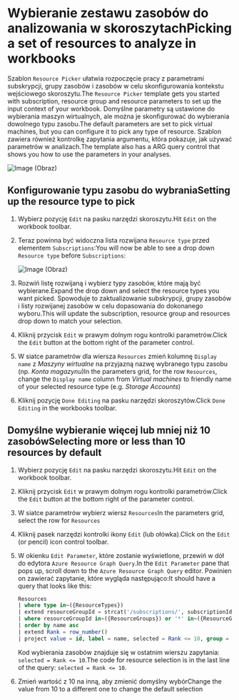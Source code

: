 # <a name="picking-a-set-of-resources-to-analyze-in-workbooks"></a><span data-ttu-id="535b0-101">Wybieranie zestawu zasobów do analizowania w skoroszytach</span><span class="sxs-lookup"><span data-stu-id="535b0-101">Picking a set of resources to analyze in workbooks</span></span>

<span data-ttu-id="535b0-102">Szablon `Resource Picker` ułatwia rozpoczęcie pracy z parametrami subskrypcji, grupy zasobów i zasobów w celu skonfigurowania kontekstu wejściowego skoroszytu.</span><span class="sxs-lookup"><span data-stu-id="535b0-102">The `Resource Picker` template gets you started with subscription, resource group and resource parameters to set up the input context of your workbook.</span></span> <span data-ttu-id="535b0-103">Domyślne parametry są ustawione do wybierania maszyn wirtualnych, ale można je skonfigurować do wybierania dowolnego typu zasobu.</span><span class="sxs-lookup"><span data-stu-id="535b0-103">The default parameters are set to pick virtual machines, but you can configure it to pick any type of resource.</span></span> <span data-ttu-id="535b0-104">Szablon zawiera również kontrolkę zapytania argumentu, która pokazuje, jak używać parametrów w analizach.</span><span class="sxs-lookup"><span data-stu-id="535b0-104">The template also has a ARG query control that shows you how to use the parameters in your analyses.</span></span>

![Image (Obraz)](Full.png)

## <a name="setting-up-the-resource-type-to-pick"></a><span data-ttu-id="535b0-106">Konfigurowanie typu zasobu do wybrania</span><span class="sxs-lookup"><span data-stu-id="535b0-106">Setting up the resource type to pick</span></span>

1. <span data-ttu-id="535b0-107">Wybierz pozycję `Edit` na pasku narzędzi skoroszytu.</span><span class="sxs-lookup"><span data-stu-id="535b0-107">Hit `Edit` on the workbook toolbar.</span></span>
2. <span data-ttu-id="535b0-108">Teraz powinna być widoczna lista rozwijana `Resource type` przed elementem `Subscriptions`:</span><span class="sxs-lookup"><span data-stu-id="535b0-108">You will now be able to see a drop down `Resource type` before `Subscriptions`:</span></span>

    ![Image (Obraz)](Parameter.png)
3. <span data-ttu-id="535b0-110">Rozwiń listę rozwijaną i wybierz typy zasobów, które mają być wybierane.</span><span class="sxs-lookup"><span data-stu-id="535b0-110">Expand the drop down and select the resource types you want picked.</span></span> <span data-ttu-id="535b0-111">Spowoduje to zaktualizowanie subskrypcji, grupy zasobów i listy rozwijanej zasobów w celu dopasowania do dokonanego wyboru.</span><span class="sxs-lookup"><span data-stu-id="535b0-111">This will update the subscription, resource group and resources drop down to match your selection.</span></span>
4. <span data-ttu-id="535b0-112">Kliknij przycisk `Edit` w prawym dolnym rogu kontrolki parametrów.</span><span class="sxs-lookup"><span data-stu-id="535b0-112">Click the `Edit` button at the bottom right of the parameter control.</span></span>
5. <span data-ttu-id="535b0-113">W siatce parametrów dla wiersza `Resources` zmień kolumnę `Display name` z _Maszyny wirtualne_ na przyjazną nazwę wybranego typu zasobu (np. _Konta magazynu_)</span><span class="sxs-lookup"><span data-stu-id="535b0-113">In the parameters grid, for the row `Resources`, change the `Display name` column from _Virtual machines_ to friendly name of your selected resource type (e.g. _Storage Accounts_)</span></span>
6. <span data-ttu-id="535b0-114">Kliknij pozycję `Done Editing` na pasku narzędzi skoroszytów.</span><span class="sxs-lookup"><span data-stu-id="535b0-114">Click `Done Editing` in the workbooks toolbar.</span></span>

## <a name="selecting-more-or-less-than-10-resources-by-default"></a><span data-ttu-id="535b0-115">Domyślne wybieranie więcej lub mniej niż 10 zasobów</span><span class="sxs-lookup"><span data-stu-id="535b0-115">Selecting more or less than 10 resources by default</span></span>

1. <span data-ttu-id="535b0-116">Wybierz pozycję `Edit` na pasku narzędzi skoroszytu.</span><span class="sxs-lookup"><span data-stu-id="535b0-116">Hit `Edit` on the workbook toolbar.</span></span>
2. <span data-ttu-id="535b0-117">Kliknij przycisk `Edit` w prawym dolnym rogu kontrolki parametrów.</span><span class="sxs-lookup"><span data-stu-id="535b0-117">Click the `Edit` button at the bottom right of the parameter control.</span></span>
3. <span data-ttu-id="535b0-118">W siatce parametrów wybierz wiersz `Resources`</span><span class="sxs-lookup"><span data-stu-id="535b0-118">In the parameters grid, select the row for `Resources`</span></span>
4. <span data-ttu-id="535b0-119">Kliknij pasek narzędzi kontrolki ikony `Edit` (lub ołówka).</span><span class="sxs-lookup"><span data-stu-id="535b0-119">Click on the `Edit` (or pencil) icon control toolbar.</span></span>
5. <span data-ttu-id="535b0-120">W okienku `Edit Parameter`, które zostanie wyświetlone, przewiń w dół do edytora `Azure Resource Graph Query`.</span><span class="sxs-lookup"><span data-stu-id="535b0-120">In the `Edit Parameter` pane that pops up, scroll down to the `Azure Resource Graph Query` editor.</span></span> <span data-ttu-id="535b0-121">Powinien on zawierać zapytanie, które wygląda następująco:</span><span class="sxs-lookup"><span data-stu-id="535b0-121">It should have a query that looks like this:</span></span>
    ```sql
    Resources
    | where type in~({ResourceTypes})
    | extend resourceGroupId = strcat('/subscriptions/', subscriptionId, '/resourceGroups/', resourceGroup)
    | where resourceGroupId in~({ResourceGroups}) or '*' in~({ResourceGroups})
    | order by name asc
    | extend Rank = row_number()
    | project value = id, label = name, selected = Rank <= 10, group = resourceGroup
    ```
    <span data-ttu-id="535b0-122">Kod wybierania zasobów znajduje się w ostatnim wierszu zapytania: `selected = Rank <= 10`.</span><span class="sxs-lookup"><span data-stu-id="535b0-122">The code for resource selection is in the last line of the query: `selected = Rank <= 10`.</span></span> 

6. <span data-ttu-id="535b0-123">Zmień wartość z 10 na inną, aby zmienić domyślny wybór</span><span class="sxs-lookup"><span data-stu-id="535b0-123">Change the value from 10 to a different one to change the default selection</span></span>